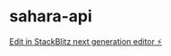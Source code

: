 # sahara-api

[Edit in StackBlitz next generation editor ⚡️](https://stackblitz.com/~/github.com/Ateeq-afk/sahara-api)